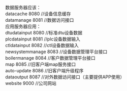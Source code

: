数据服务器应该：<br/>
datacache 8080  //设备信息缓存<br/>
datamanage 8081 //数据访问接口<br/>
应用服务器应用：<br/>
dtudatainput 8080 //标准dtu设备数据<br/>
plcdatainput 8081 //plc设备数据输入<br/>
ctldatainput 8082 //ctl设备数据输入<br/>
newsystemmanage 8083  //设备数据管理平台接口<br/>
boilermanage    8084  //客户数据管理平台接口<br/>
map             8085  //旧客户端map服务接口<br/>
auto-update     8086  //旧客户端升级程序<br/>
dataoutput      8087  //对外数据访问接口（主要提供APP使用）<br/>
website         9000  //公司网站<br/>

